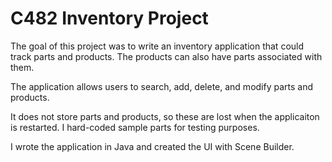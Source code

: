 # C482 Inventory Project

The goal of this project was to write an inventory application that could track parts and products. The products can also have parts associated with them. 

The application allows users to search, add, delete, and modify parts and products. 

It does not store parts and products, so these are lost when the applicaiton is restarted. I hard-coded sample parts for testing purposes. 

I wrote the application in Java and created the UI with Scene Builder. 
